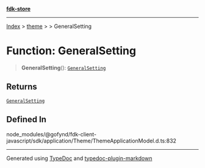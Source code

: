 [**fdk-store**](../../../README.md)
***

[Index](../../../API.md) > [theme](../../README.md) > [<internal>](../README.md) > GeneralSetting

# Function: GeneralSetting

> **GeneralSetting**(): [`GeneralSetting`](../type-aliases/type-alias.GeneralSetting.md)

## Returns

[`GeneralSetting`](../type-aliases/type-alias.GeneralSetting.md)

## Defined In

node\_modules/@gofynd/fdk-client-javascript/sdk/application/Theme/ThemeApplicationModel.d.ts:832

***
Generated using [TypeDoc](https://typedoc.org/) and [typedoc-plugin-markdown](https://www.npmjs.com/package/typedoc-plugin-markdown)
